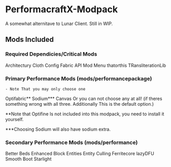 # PerformacraftX-Modpack

A somewhat alternitave to Lunar Client. Still in WIP.

## Mods Included

### Required Dependicies/Critical Mods

Architectury
Cloth Config
Fabric API
Mod Menu
thatorthis
TRansliterationLib

### Primary Performance Mods (mods/performancepackage)

    - Note That you may only choose one

Optifabric**
Sodium***
Canvas
Or you can not choose any at all! (if theres something wrong with all three. Additionally This is the default option.)

**Note that Optifine Is not included into this modpack, you need to install it yourself.

***Choosing Sodium will also have sodium extra.

### Secondary Performance Mods (mods/performance)

Better Beds
Enhanced Block Entities
Entity Culling
Ferritecore
lazyDFU
Smooth Boot
Starlight